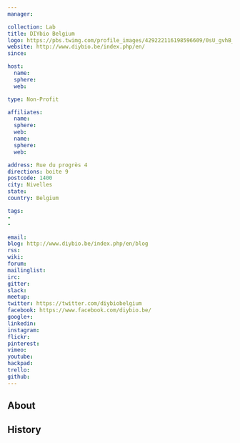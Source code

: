 ```yaml
---
manager:

collection: Lab
title: DIYbio Belgium
logo: https://pbs.twimg.com/profile_images/429222116198596609/0sU_gvhB_400x400.jpeg
website: http://www.diybio.be/index.php/en/
since:

host:
  name: 
  sphere:
  web:

type: Non-Profit

affiliates:
  name:
  sphere:
  web:
  name:
  sphere:
  web:

address: Rue du progrès 4
directions: boite 9
postcode: 1400
city: Nivelles
state:
country: Belgium

tags:
-
-

email:
blog: http://www.diybio.be/index.php/en/blog
rss:
wiki:
forum:
mailinglist:
irc:
gitter:
slack:
meetup:
twitter: https://twitter.com/diybiobelgium
facebook: https://www.facebook.com/diybio.be/
google+:
linkedin:
instagram:
flickr:
pinterest:
vimeo:
youtube:
hackpad:
trello:
github:
---
```


## About

## History
